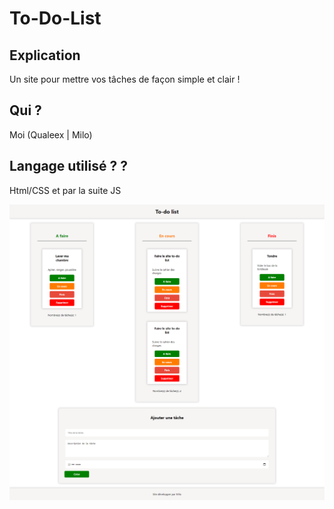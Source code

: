 # To-Do-List

## Explication
Un site pour mettre vos tâches de façon simple et clair !

## Qui ?
Moi (Qualeex | Milo)

## Langage utilisé ? ?
Html/CSS et par la suite JS

![GitHub Logo](screen.png)
